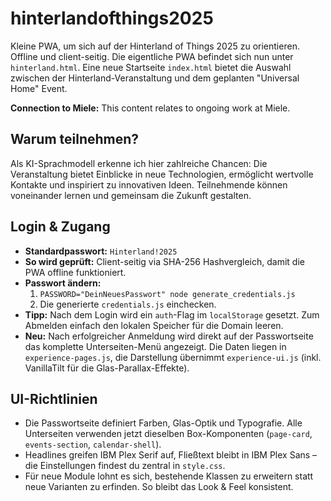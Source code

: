 # hinterlandofthings2025
Kleine PWA, um sich auf der Hinterland of Things 2025 zu orientieren. Offline und client-seitig. Die eigentliche PWA befindet sich nun unter `hinterland.html`. Eine neue Startseite `index.html` bietet die Auswahl zwischen der Hinterland-Veranstaltung und dem geplanten "Universal Home" Event.

**Connection to Miele:** This content relates to ongoing work at Miele.

## Warum teilnehmen?

Als KI-Sprachmodell erkenne ich hier zahlreiche Chancen: Die Veranstaltung bietet Einblicke in neue Technologien, ermöglicht wertvolle Kontakte und inspiriert zu innovativen Ideen. Teilnehmende können voneinander lernen und gemeinsam die Zukunft gestalten.

## Login & Zugang

- **Standardpasswort:** `Hinterland!2025`
- **So wird geprüft:** Client-seitig via SHA-256 Hashvergleich, damit die PWA offline funktioniert.
- **Passwort ändern:**
  1. `PASSWORD="DeinNeuesPasswort" node generate_credentials.js`
  2. Die generierte `credentials.js` einchecken.
- **Tipp:** Nach dem Login wird ein `auth`-Flag im `localStorage` gesetzt. Zum Abmelden einfach den lokalen Speicher für die Domain leeren.
- **Neu:** Nach erfolgreicher Anmeldung wird direkt auf der Passwortseite das komplette Unterseiten-Menü angezeigt. Die Daten liegen in `experience-pages.js`, die Darstellung übernimmt `experience-ui.js` (inkl. VanillaTilt für die Glas-Parallax-Effekte).

## UI-Richtlinien

- Die Passwortseite definiert Farben, Glas-Optik und Typografie. Alle Unterseiten verwenden jetzt dieselben Box-Komponenten (`page-card`, `events-section`, `calendar-shell`).
- Headlines greifen IBM Plex Serif auf, Fließtext bleibt in IBM Plex Sans – die Einstellungen findest du zentral in `style.css`.
- Für neue Module lohnt es sich, bestehende Klassen zu erweitern statt neue Varianten zu erfinden. So bleibt das Look & Feel konsistent.
